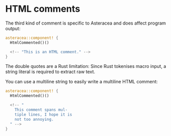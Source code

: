 # HTML comments

The third kind of comment is specific to Asteracea and does affect program output:

```rust asteracea=HtmlCommented
asteracea::component! {
  HtmlCommented()()

  <!-- "This is an HTML comment." -->
}
```

The double quotes are a Rust limitation: Since Rust tokenises macro input, a string literal is required to extract raw text.

You can use a multiline string to easily write a multiline HTML comment:

```rust asteracea=HtmlCommented
asteracea::component! {
  HtmlCommented()()

  <!-- "
    This comment spans mul-
    tiple lines, I hope it is
    not too annoying.
  " -->
}
```
